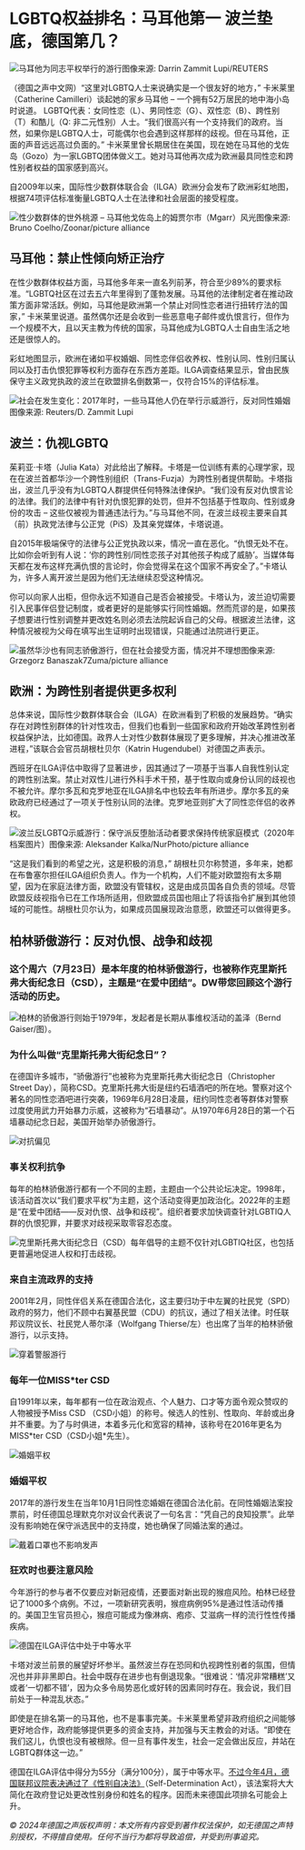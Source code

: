 # LGBTQ权益排名：马耳他第一 波兰垫底，德国第几？

![马耳他为同志平权举行的游行图像来源: Darrin Zammit Lupi/REUTERS](https://p.dw.com/p/4fzyj)

（德国之声中文网）“这里对LGBTQ人士来说确实是一个很友好的地方，” 卡米莱里（Catherine Camilleri）谈起她的家乡马耳他 – 一个拥有52万居民的地中海小岛时说道。 LGBTQ代表：女同性恋（L）、男同性恋（G）、双性恋（B）、跨性别（T）和酷儿（Q: 非二元性别）人士。“我们很高兴有一个支持我们的政府。当然，如果你是LGBTQ人士，可能偶尔也会遇到这样那样的歧视。但在马耳他，正面的声音远远高过负面的。” 卡米莱里曾长期居住在美国，现在她在马耳他的戈佐岛（Gozo）为一家LGBTQ团体做义工。她对马耳他再次成为欧洲最具同性恋和跨性别者权益的国家感到高兴。

自2009年以来，国际性少数群体联合会（ILGA）欧洲分会发布了欧洲彩虹地图，根据74项评估标准衡量LGBTQ人士在法律和社会层面的接受程度。

![性少数群体的世外桃源 – 马耳他戈佐岛上的姆贾尔市（Mgarr）风光图像来源: Bruno Coelho/Zoonar/picture alliance](https://www.example.com/image2)

## 马耳他：禁止性倾向矫正治疗

在性少数群体权益方面，马耳他多年来一直名列前茅，符合至少89%的要求标准。“LGBTQ社区在过去五六年里得到了蓬勃发展。马耳他的法律制定者在推动政策方面非常活跃。例如，马耳他是欧洲第一个禁止对同性恋者进行扭转疗法的国家，” 卡米莱里说道。虽然偶尔还是会收到一些恶意电子邮件或仇恨言行，但作为一个规模不大，且以天主教为传统的国家，马耳他成为LGBTQ人士自由生活之地还是很惊人的。

彩虹地图显示，欧洲在诸如平权婚姻、同性恋伴侣收养权、性别认同、性别归属认同以及打击仇恨犯罪等权利方面存在东西方差距。ILGA调查结果显示，曾由民族保守主义政党执政的波兰在欧盟排名倒数第一，仅符合15%的评估标准。

![社会在发生变化：2017年时，一些马耳他人仍在举行示威游行，反对同性婚姻图像来源: Reuters/D. Zammit Lupi](https://www.example.com/image3)

## 波兰：仇视LGBTQ

茱莉亚·卡塔（Julia Kata）对此给出了解释。卡塔是一位训练有素的心理学家，现在在波兰首都华沙一个跨性别组织（Trans-Fuzja）为跨性别者提供帮助。卡塔指出，波兰几乎没有为LGBTQ人群提供任何特殊法律保护。“我们没有反对仇恨言论的法律。我们的法律中有针对仇恨犯罪的处罚，但并不包括基于性取向、性别或身份的攻击 – 这些仅被视为普通违法行为。”与马耳他不同，在波兰歧视主要来自其（前）执政党法律与公正党（PiS）及其亲党媒体，卡塔说道。

自2015年极端保守的法律与公正党执政以来，情况一直在恶化。“仇恨无处不在。比如你会听到有人说：‘你的跨性别/同性恋孩子对其他孩子构成了威胁’。当媒体每天都在发布这样充满仇恨的言论时，你会觉得呆在这个国家不再安全了。”卡塔认为，许多人离开波兰是因为他们无法继续忍受这种情况。

你可以向家人出柜，但你永远不知道自己是否会被接受。卡塔认为，波兰迫切需要引入民事伴侣登记制度，或者更好的是能够实行同性婚姻。然而荒谬的是，如果孩子想要进行性别调整并更改姓名则必须去法院起诉自己的父母。根据波兰法律，这种情况被视为父母在填写出生证明时出现错误，只能通过法院进行更正。

![虽然华沙也有同志骄傲游行，但在社会接受方面，情况并不理想图像来源: Grzegorz Banaszak7Zuma/picture alliance](https://www.example.com/image4)

## 欧洲：为跨性别者提供更多权利

总体来说，国际性少数群体联合会（ILGA）在欧洲看到了积极的发展趋势。“确实存在对跨性别群体的针对性攻击，但我们也看到一些国家和政府开始改革跨性别者权益保护法，比如德国。政界人士对性少数群体展现了更多理解，并决心推进改革进程，”该联合会官员胡根杜贝尔（Katrin Hugendubel）对德国之声表示。

西班牙在ILGA评估中取得了显著进步，因其通过了一项基于当事人自我性别认定的跨性别法案。禁止对双性儿进行外科手术干预，基于性取向或身份认同的歧视也不被允许。摩尔多瓦和克罗地亚在ILGA排名中也较去年有所进步。摩尔多瓦的亲欧政府已经通过了一项关于性别认同的法律。克罗地亚则扩大了同性恋伴侣的收养权。

![波兰反LGBTQ示威游行：保守派反堕胎活动者要求保持传统家庭模式（2020年档案图片）图像来源: Aleksander Kalka/NurPhoto/picture alliance](https://www.example.com/image5)

“这是我们看到的希望之光，这是积极的消息，” 胡根杜贝尔称赞道，多年来，她都在布鲁塞尔担任ILGA组织负责人。作为一个机构，人们不能对欧盟抱有太多期望，因为在家庭法律方面，欧盟没有管辖权，这是由成员国各自负责的领域。尽管欧盟反歧视指令已在工作场所适用，但欧盟成员国也阻止了将该指令扩展到其他领域的可能性。胡根杜贝尔认为，如果成员国展现政治意愿，欧盟还可以做得更多。

## 柏林骄傲游行：反对仇恨、战争和歧视

### 这个周六（7月23日）是本年度的柏林骄傲游行，也被称作克里斯托弗大街纪念日（CSD），主题是“在爱中团结”。DW带您回顾这个游行活动的历史。

![柏林的骄傲游行则始于1979年，发起者是长期从事维权活动的盖泽（Bernd Gaiser/图）。](https://www.example.com/image6)

### 为什么叫做“克里斯托弗大街纪念日”？

在德国许多城市，“骄傲游行”也被称为克里斯托弗大街纪念日（Christopher Street Day），简称CSD。克里斯托弗大街是纽约石墙酒吧的所在地。警察对这个著名的同性恋酒吧进行突袭，1969年6月28日凌晨，纽约同性恋者等群体对警察过度使用武力开始暴力示威，这被称为“石墙暴动”。从1970年6月28日的第一个石墙暴动纪念日起，美国开始举办骄傲游行。

![对抗偏见](https://www.example.com/image7)

### 事关权利抗争

每年的柏林骄傲游行都有一个不同的主题，主题由一个公共论坛决定。1998年，该活动首次以“我们要求平权”为主题，这个活动变得更加政治化。2022年的主题是“在爱中团结——反对仇恨、战争和歧视”。组织者要求加快调查针对LGBTIQ人群的仇恨犯罪，并要求对歧视采取零容忍态度。

![克里斯托弗大街纪念日（CSD）每年倡导的主题不仅针对LGBTIQ社区，也包括更普遍地促进人权和打击歧视。](https://www.example.com/image8)

### 来自主流政界的支持

2001年2月，同性伴侣关系在德国合法化，这主要归功于中左翼的社民党（SPD）政府的努力，他们不顾中右翼基民盟（CDU）的抗议，通过了相关法律。时任联邦议院议长、社民党人蒂尔泽（Wolfgang Thierse/左）也出席了当年的柏林骄傲游行，以示支持。

![穿着警服游行](https://www.example.com/image9)

### 每年一位MISS\*ter CSD

自1991年以来，每年都有一位在政治观点、个人魅力、口才等方面令观众赞叹的人物被授予Miss CSD （CSD小姐）的称号。候选人的性别、性取向、年龄或出身并不重要。为了与时俱进，本着多元化和宽容的精神，该称号在2016年更名为MISS\*ter CSD（CSD小姐\*先生）。

![婚姻平权](https://www.example.com/image10)

### 婚姻平权

2017年的游行发生在当年10月1日同性恋婚姻在德国合法化前。在同性婚姻法案投票前，时任德国总理默克尔对议会代表说了一句名言：“凭自己的良知投票”。此举没有影响她在保守派选民中的支持度，她也确保了同婚法案的通过。

![戴着口罩也不影响发声](https://www.example.com/image11)

### 狂欢时也要注意风险

今年游行的参与者不仅要应对新冠疫情，还要面对新出现的猴痘风险。柏林已经登记了1000多个病例。不过，一项新研究表明，猴痘病例95%是通过性活动传播的。美国卫生官员担心，猴痘可能成为像淋病、疱疹、艾滋病一样的流行性性传播疾病。

![德国在ILGA评估中处于中等水平](https://www.example.com/image12)

卡塔对波兰前景的展望好坏参半。虽然波兰存在恐同和仇视跨性别者的氛围，但情况也并非非黑即白。社会中既存在进步也有倒退现象。“很难说：‘情况非常糟糕’又或者‘一切都不错’，因为众多令局势恶化或好转的因素同时存在。我会说，我们目前处于一种混乱状态。”

即使是在排名第一的马耳他，也不是事事完美。卡米莱里希望非政府组织之间能够更好地合作，政府能够提供更多的资金支持，并加强与天主教会的对话。“即使在我们这儿，仇恨也没有被根除。但一旦有事件发生，社会一定会做出反应，并站在LGBTQ群体这一边。”

德国在ILGA评估中得分为55分（满分100分），属于中等水平。[不过今年4月，德国联邦议院表决通过了《性别自决法》](https://p.dw.com/p/4fzyj)（Self-Determination Act），该法案将大大简化在政府登记处更改性别身份和姓名的程序。因而未来德国此项排名可能会上升。

_© 2024年德国之声版权声明：本文所有内容受到著作权法保护，如无德国之声特别授权，不得擅自使用。任何不当行为都将导致追偿，并受到刑事追究。_
<!-- tcd_original_link https://www.dw.com/zh/lgbtq%E6%9D%83%E7%9B%8A%E6%8E%92%E5%90%8D%E9%A9%AC%E8%80%B3%E4%BB%96%E7%AC%AC%E4%B8%80-%E6%B3%A2%E5%85%B0%E5%9E%AB%E5%BA%95%E5%BE%B7%E5%9B%BD%E7%AC%AC%E5%87%A0/a-69115041 -->
